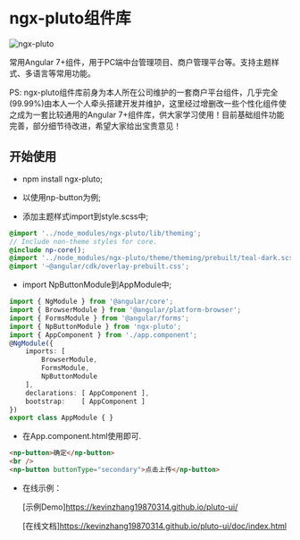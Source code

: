 # ngx-pluto组件库
![ngx-pluto](https://kevinzhang19870314.github.io/pluto-ui/assets/images/account-pictures/user1.png)

常用Angular 7+组件，用于PC端中台管理项目、商户管理平台等。支持主题样式、多语言等常用功能。

PS: ngx-pluto组件库前身为本人所在公司维护的一套商户平台组件，几乎完全(99.99%)由本人一个人牵头搭建开发并维护，这里经过增删改一些个性化组件使之成为一套比较通用的Angular 7+组件库，供大家学习使用！目前基础组件功能完善，部分细节待改进，希望大家给出宝贵意见！

## 开始使用

* npm install ngx-pluto;

* 以使用np-button为例;

* 添加主题样式import到style.scss中;
```scss
@import '../node_modules/ngx-pluto/lib/theming';
// Include non-theme styles for core.
@include np-core();
@import '../node_modules/ngx-pluto/theme/theming/prebuilt/teal-dark.scss';
@import '~@angular/cdk/overlay-prebuilt.css';
```

* import NpButtonModule到AppModule中;
```typescript
import { NgModule } from '@angular/core';
import { BrowserModule } from '@angular/platform-browser';
import { FormsModule } from '@angular/forms';
import { NpButtonModule } from 'ngx-pluto';
import { AppComponent } from './app.component';
@NgModule({
    imports: [
        BrowserModule, 
        FormsModule,
        NpButtonModule
    ],
    declarations: [ AppComponent ],
    bootstrap:    [ AppComponent ]
})
export class AppModule { }
```

* 在App.component.html使用即可.
```html
<np-button>确定</np-button>
<br />
<np-button buttonType="secondary">点击上传</np-button>
```

* 在线示例：

    [示例Demo]https://kevinzhang19870314.github.io/pluto-ui/
    
    [在线文档]https://kevinzhang19870314.github.io/pluto-ui/doc/index.html